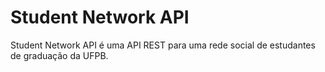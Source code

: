 # Student Network API
Student Network API é uma API REST para uma rede social de estudantes de graduação da UFPB.

